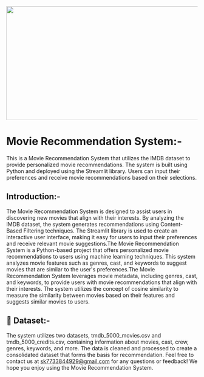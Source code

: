 <div id="header" align="center">
  <img src="https://media.giphy.com/media/v1.Y2lkPTc5MGI3NjExb2k4bTM0Z3pnN3ZwaHk5dmxsd2kwbjZ2anJicmQ4ejF0aGd4N3lsMCZlcD12MV9pbnRlcm5hbF9naWZfYnlfaWQmY3Q9Zw/qE3DniPVVNCiDaUltX/giphy.gif" width="700" height="300"/>
</div>

# Movie Recommendation System:-
This is a Movie Recommendation System that utilizes the IMDB dataset to provide personalized movie recommendations. The system is built using Python and deployed using the Streamlit library. Users can input their preferences and receive movie recommendations based on their selections.

##  Introduction:-
The Movie Recommendation System is designed to assist users in discovering new movies that align with their interests. By analyzing the IMDB dataset, the system generates recommendations using Content-Based  Filtering techniques. The Streamlit library is used to create an interactive user interface, making it easy for users to input their preferences and receive relevant movie suggestions.The Movie Recommendation System is a Python-based project that offers personalized movie recommendations to users using machine learning techniques. This system analyzes movie features such as genres, cast, and keywords to suggest movies that are similar to the user's preferences.The Movie Recommendation System leverages movie metadata, including genres, cast, and keywords, to provide users with movie recommendations that align with their interests. The system utilizes the concept of cosine similarity to measure the similarity between movies based on their features and suggests similar movies to users.

## 🔡 Dataset:-
The system utilizes two datasets, tmdb_5000_movies.csv and tmdb_5000_credits.csv, containing information about movies, cast, crew, genres, keywords, and more. The data is cleaned and processed to create a consolidated dataset that forms the basis for recommendation.
Feel free to contact us at sk7733844929@gmail.com for any questions or feedback! We hope you enjoy using the Movie Recommendation System.
